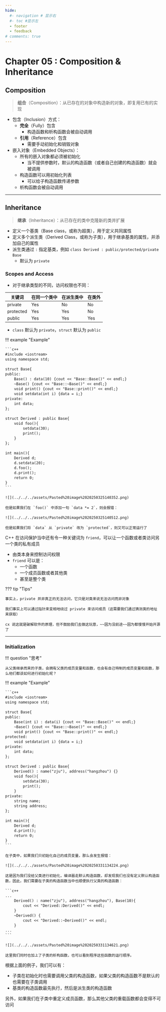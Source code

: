 ```yaml
---
hide:
  #- navigation # 显示右
  #- toc #显示左
  - footer
  - feedback
# comments: true
--- 
```


# Chapter 05 : Composition & Inheritance

## Composition

> **组合**（Composition）：从已存在的对象中构造新的对象，即复用已有的实现

- 包含（Inclusion）方式：
    - **完全**（Fully）包含
        - 构造函数和析构函数会被自动调用
    - **引用**（Reference）包含
        - 需要手动初始化和销毁对象
- 嵌入对象（Embedded Objects）：
    - 所有的嵌入对象都必须被初始化
        - 当不提供参数时，默认的构造函数（或者自己创建的构造函数）就会被调用
    - 构造函数可以用初始化列表
	    - 可以给子构造函数传递参数
    - 析构函数会被自动调用
***
## Inheritance

> **继承**（Inheritance）：从已存在的类中克隆新的类并扩展

- 定义一个基类（Base class，或称为超类），用于定义共同属性
- 定义多个派生类（Derived Class，或称为子类），用于继承基类的属性，并添加自己的属性
- 派生类通过 `:` 指定基类，例如 `class Derived : public/protected/private Base`
	- 默认为 `private`

### Scopes and Access

- 对于继承类型的不同，访问权限也不同：

| 关键词       | 在同一个类中 | 在派生类中 | 在类外 |
| --------- | ------ | ----- | --- |
| private   | Yes    | No    | No  |
| protected | Yes    | Yes   | No  |
| public    | Yes    | Yes   | Yes |

- `class` 默认为 `private`，`struct` 默认为 `public`

!!! example "Example"

	```c++
	#include <iostream>
	using namespace std;
	
	struct Base{
	public:
	    Base() : data(10) {cout << "Base::Base()" << endl;}
	    ~Base() {cout << "Base::~Base()" << endl;}
	    void print() {cout << "Base::print()" << endl;}
	    void setdata(int i) {data = i;}
	private:
	    int data;
	};
	
	struct Derived : public Base{
	    void foo(){
	        setdata(30);
	        print();
	    }
	};
	    
	int main(){
	    Derived d;
	    d.setdata(20);
	    d.foo();
	    d.print();
	    return 0;
	}
	```
	
	![](../../../assets/Pasted%20image%2020250325140352.png)
	
	但是如果我们在 `foo()` 中添加一句 `data *= 2`，则会报错：
	
	![](../../../assets/Pasted%20image%2020250325140512.png)
	
	但是如果我们将 `data` 从 `private` 改为 `protected`，则又可以正常运行了

C++ 在访问保护当中还有令一种关键词为 `friend`，可以让一个函数或者类访问另一个类的私有成员

- 由类本身来控制访问权限
- `friend` 可以是：
	- 一个函数
	- 一个成员函数或者其他类
	- 甚至是整个类

??? tip "Tips"

	事实上，private 并非真正的无法访问，它只是对类来说无法访问而非对象
	
	我们事实上可以通过指针来变相地绕过 private 来访问成员（这需要我们通过猜测类的地址来获取）
	
	cx 说这就是破解软件的原理，但不鼓励我们去做这玩意，~~因为没前途~~因为都慢慢开始开源了
***
### Initialization

!!! question "思考"

	从父类继承而来的子类，会拥有父类的成员变量和函数，也会有自己特制的成员变量和函数，那么他们都该如何进行初始化呢？

!!! example "Example"

	```c++
	#include <iostream>
	using namespace std;
	
	struct Base{
	public:
	    Base(int i) : data(i) {cout << "Base::Base()" << endl;}
	    ~Base() {cout << "Base::~Base()" << endl;}
	    void print() {cout << "Base::print()" << endl;}
	protected:
	    void setdata(int i) {data = i;}
	private:
	    int data;
	};
	
	struct Derived : public Base{
	    Derived() : name("zju"), address("hangzhou") {}
	    void foo(){
	        setdata(30);
	        print();
	    }
	private:
	    string name;
	    string address;
	};
	    
	int main(){
	    Derived d;
	    d.print();
	    return 0;
	}
	```
	
	在子类中，如果我们只初始化自己的成员变量，那么会发生报错：
	
	![](../../../assets/Pasted%20image%2020250331134224.png)
	
	这是因为我们没给父类进行初始化，编译器走默认构造函数，却发现我们也没有定义默认构造函数，因此，我们需要在子类的构造函数当中也顺便执行父类的构造函数：
	
	```c++
	...
		Derived() : name("zju"), address("hangzhou"), Base(10){
	        cout << "Derived::Derived()" << endl;
	    }
	    ~Derived() {
	        cout << "Derived::~Derived()" << endl;
	    }
	...
	```
	
	![](../../../assets/Pasted%20image%2020250331134621.png)
	
	这里我们同时也加上了子类的析构函数，也可以看到程序这些函数的运行顺序。

根据上面的例子，我们可以有：

- 子类在初始化时也需要调用父类的构造函数，如果父类的构造函数不是默认的也需要在子类调用
- 基类的构造函数最先执行，然后是派生类的构造函数

另外，如果我们在子类中重定义成员函数，那么其他父类的重载函数都会变得不可访问
